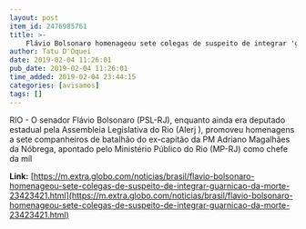 ```yaml
---
layout: post
item_id: 2476985761
title: >-
    Flávio Bolsonaro homenageou sete colegas de suspeito de integrar 'guarnição da morte'
author: Tatu D'Oquei
date: 2019-02-04 11:26:01
pub_date: 2019-02-04 11:26:01
time_added: 2019-02-04 23:44:15
categories: [avisamos]
tags: []
---
```


RIO - O senador Flávio Bolsonaro (PSL-RJ), enquanto ainda era deputado estadual pela Assembleia Legislativa do Rio (Alerj ), promoveu homenagens a sete companheiros de batalhão do ex-capitão da PM Adriano Magalhães da Nóbrega, apontado pelo Ministério Público do Rio (MP-RJ) como chefe da míl

**Link:** [https://m.extra.globo.com/noticias/brasil/flavio-bolsonaro-homenageou-sete-colegas-de-suspeito-de-integrar-guarnicao-da-morte-23423421.html](https://m.extra.globo.com/noticias/brasil/flavio-bolsonaro-homenageou-sete-colegas-de-suspeito-de-integrar-guarnicao-da-morte-23423421.html)

